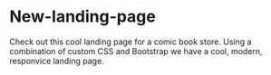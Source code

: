 # New-landing-page
Check out this cool landing page for a comic book store.
Using a combination of custom CSS and Bootstrap we have a cool, modern, responvice landing page.
